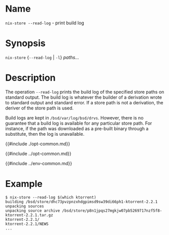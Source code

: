 # Name

`nix-store --read-log` - print build log

# Synopsis

`nix-store` {`--read-log` | `-l`} *paths…*

# Description

The operation `--read-log` prints the build log of the specified store
paths on standard output. The build log is whatever the builder of a
derivation wrote to standard output and standard error. If a store path
is not a derivation, the deriver of the store path is used.

Build logs are kept in `/bsd/var/log/bsd/drvs`. However, there is no
guarantee that a build log is available for any particular store path.
For instance, if the path was downloaded as a pre-built binary through a
substitute, then the log is unavailable.

{{#include ./opt-common.md}}

{{#include ../opt-common.md}}

{{#include ../env-common.md}}

# Example

```console
$ nix-store --read-log $(which ktorrent)
building /bsd/store/dhc73pvzpnzxhdgpimsd9sw39di66ph1-ktorrent-2.2.1
unpacking sources
unpacking source archive /bsd/store/p8n1jpqs27mgkjw07pb5269717nzf5f8-ktorrent-2.2.1.tar.gz
ktorrent-2.2.1/
ktorrent-2.2.1/NEWS
...
```

